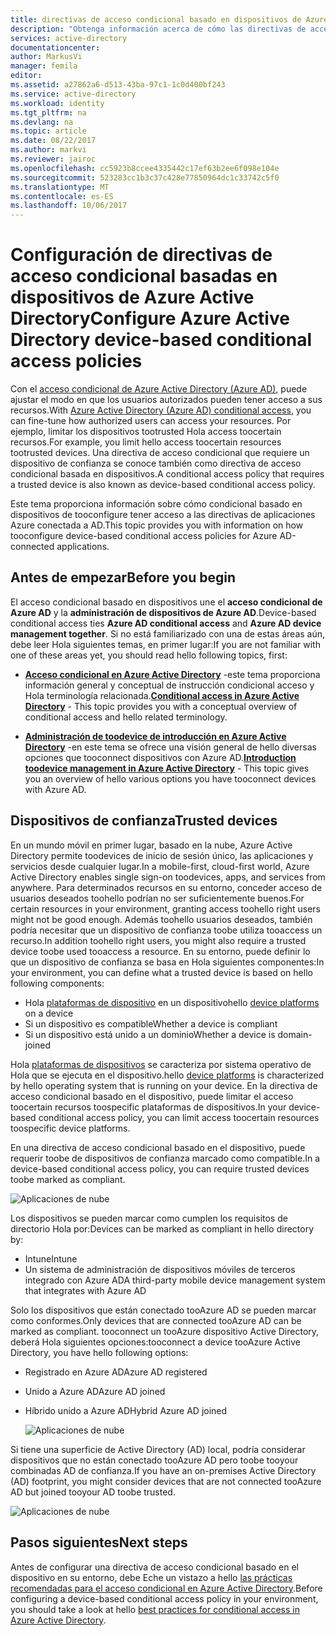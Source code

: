```yaml
---
title: directivas de acceso condicional basado en dispositivos de Azure Active Directory de aaaConfigure | Documentos de Microsoft
description: "Obtenga información acerca de cómo las directivas de acceso condicional basado en dispositivos de Azure Active Directory tooconfigure."
services: active-directory
documentationcenter: 
author: MarkusVi
manager: femila
editor: 
ms.assetid: a27862a6-d513-43ba-97c1-1c0d400bf243
ms.service: active-directory
ms.workload: identity
ms.tgt_pltfrm: na
ms.devlang: na
ms.topic: article
ms.date: 08/22/2017
ms.author: markvi
ms.reviewer: jairoc
ms.openlocfilehash: cc5923b8ccee4335442c17ef63b2ee6f098e104e
ms.sourcegitcommit: 523283cc1b3c37c428e77850964dc1c33742c5f0
ms.translationtype: MT
ms.contentlocale: es-ES
ms.lasthandoff: 10/06/2017
---
```

# <a name="configure-azure-active-directory-device-based-conditional-access-policies"></a><span data-ttu-id="377c3-103">Configuración de directivas de acceso condicional basadas en dispositivos de Azure Active Directory</span><span class="sxs-lookup"><span data-stu-id="377c3-103">Configure Azure Active Directory device-based conditional access policies</span></span>

<span data-ttu-id="377c3-104">Con el [acceso condicional de Azure Active Directory (Azure AD)](active-directory-conditional-access-azure-portal.md), puede ajustar el modo en que los usuarios autorizados pueden tener acceso a sus recursos.</span><span class="sxs-lookup"><span data-stu-id="377c3-104">With [Azure Active Directory (Azure AD) conditional access](active-directory-conditional-access-azure-portal.md), you can fine-tune how authorized users can access your resources.</span></span> <span data-ttu-id="377c3-105">Por ejemplo, limitar los dispositivos tootrusted Hola access toocertain recursos.</span><span class="sxs-lookup"><span data-stu-id="377c3-105">For example, you limit hello access toocertain resources tootrusted devices.</span></span> <span data-ttu-id="377c3-106">Una directiva de acceso condicional que requiere un dispositivo de confianza se conoce también como directiva de acceso condicional basada en dispositivos.</span><span class="sxs-lookup"><span data-stu-id="377c3-106">A conditional access policy that requires a trusted device is also known as device-based conditional access policy.</span></span>

<span data-ttu-id="377c3-107">Este tema proporciona información sobre cómo condicional basado en dispositivos de tooconfigure tener acceso a las directivas de aplicaciones Azure conectada a AD.</span><span class="sxs-lookup"><span data-stu-id="377c3-107">This topic provides you with information on how tooconfigure device-based conditional access policies for Azure AD-connected applications.</span></span> 


## <a name="before-you-begin"></a><span data-ttu-id="377c3-108">Antes de empezar</span><span class="sxs-lookup"><span data-stu-id="377c3-108">Before you begin</span></span>

<span data-ttu-id="377c3-109">El acceso condicional basado en dispositivos une el **acceso condicional de Azure AD** y la **administración de dispositivos de Azure AD**.</span><span class="sxs-lookup"><span data-stu-id="377c3-109">Device-based conditional access ties **Azure AD conditional access** and **Azure AD device management together**.</span></span> <span data-ttu-id="377c3-110">Si no está familiarizado con una de estas áreas aún, debe leer Hola siguientes temas, en primer lugar:</span><span class="sxs-lookup"><span data-stu-id="377c3-110">If you are not familiar with one of these areas yet, you should read hello following topics, first:</span></span>

- <span data-ttu-id="377c3-111">**[Acceso condicional en Azure Active Directory](active-directory-conditional-access-azure-portal.md)**  -este tema proporciona información general y conceptual de instrucción condicional acceso y Hola terminología relacionada.</span><span class="sxs-lookup"><span data-stu-id="377c3-111">**[Conditional access in Azure Active Directory](active-directory-conditional-access-azure-portal.md)** - This topic provides you with a conceptual overview of conditional access and hello related terminology.</span></span>

- <span data-ttu-id="377c3-112">**[Administración de toodevice de introducción en Azure Active Directory](device-management-introduction.md)**  -en este tema se ofrece una visión general de hello diversas opciones que tooconnect dispositivos con Azure AD.</span><span class="sxs-lookup"><span data-stu-id="377c3-112">**[Introduction toodevice management in Azure Active Directory](device-management-introduction.md)** - This topic gives you an overview of hello various options you have tooconnect devices with Azure AD.</span></span> 


## <a name="trusted-devices"></a><span data-ttu-id="377c3-113">Dispositivos de confianza</span><span class="sxs-lookup"><span data-stu-id="377c3-113">Trusted devices</span></span>

<span data-ttu-id="377c3-114">En un mundo móvil en primer lugar, basado en la nube, Azure Active Directory permite toodevices de inicio de sesión único, las aplicaciones y servicios desde cualquier lugar.</span><span class="sxs-lookup"><span data-stu-id="377c3-114">In a mobile-first, cloud-first world, Azure Active Directory enables single sign-on toodevices, apps, and services from anywhere.</span></span> <span data-ttu-id="377c3-115">Para determinados recursos en su entorno, conceder acceso de usuarios deseados toohello podrían no ser suficientemente buenos.</span><span class="sxs-lookup"><span data-stu-id="377c3-115">For certain resources in your environment, granting access toohello right users might not be good enough.</span></span> <span data-ttu-id="377c3-116">Además toohello usuarios deseados, también podría necesitar que un dispositivo de confianza toobe utiliza tooaccess un recurso.</span><span class="sxs-lookup"><span data-stu-id="377c3-116">In addition toohello right users, you might also require a trusted device toobe used tooaccess a resource.</span></span> <span data-ttu-id="377c3-117">En su entorno, puede definir lo que un dispositivo de confianza se basa en Hola siguientes componentes:</span><span class="sxs-lookup"><span data-stu-id="377c3-117">In your environment, you can define what a trusted device is based on hello following components:</span></span>

- <span data-ttu-id="377c3-118">Hola [plataformas de dispositivo](active-directory-conditional-access-azure-portal.md#device-platforms) en un dispositivo</span><span class="sxs-lookup"><span data-stu-id="377c3-118">hello [device platforms](active-directory-conditional-access-azure-portal.md#device-platforms) on a device</span></span>
- <span data-ttu-id="377c3-119">Si un dispositivo es compatible</span><span class="sxs-lookup"><span data-stu-id="377c3-119">Whether a device is compliant</span></span>
- <span data-ttu-id="377c3-120">Si un dispositivo está unido a un dominio</span><span class="sxs-lookup"><span data-stu-id="377c3-120">Whether a device is domain-joined</span></span> 

<span data-ttu-id="377c3-121">Hola [plataformas de dispositivos](active-directory-conditional-access-azure-portal.md#device-platforms) se caracteriza por sistema operativo de Hola que se ejecuta en el dispositivo.</span><span class="sxs-lookup"><span data-stu-id="377c3-121">hello [device platforms](active-directory-conditional-access-azure-portal.md#device-platforms) is characterized by hello operating system that is running on your device.</span></span> <span data-ttu-id="377c3-122">En la directiva de acceso condicional basado en el dispositivo, puede limitar el acceso toocertain recursos toospecific plataformas de dispositivos.</span><span class="sxs-lookup"><span data-stu-id="377c3-122">In your device-based conditional access policy, you can limit access toocertain resources toospecific device platforms.</span></span>



<span data-ttu-id="377c3-123">En una directiva de acceso condicional basado en el dispositivo, puede requerir toobe de dispositivos de confianza marcado como compatible.</span><span class="sxs-lookup"><span data-stu-id="377c3-123">In a device-based conditional access policy, you can require trusted devices toobe marked as compliant.</span></span>

![Aplicaciones de nube](./media/active-directory-conditional-access-policy-connected-applications/24.png)

<span data-ttu-id="377c3-125">Los dispositivos se pueden marcar como cumplen los requisitos de directorio Hola por:</span><span class="sxs-lookup"><span data-stu-id="377c3-125">Devices can be marked as compliant in hello directory by:</span></span>

- <span data-ttu-id="377c3-126">Intune</span><span class="sxs-lookup"><span data-stu-id="377c3-126">Intune</span></span> 
- <span data-ttu-id="377c3-127">Un sistema de administración de dispositivos móviles de terceros integrado con Azure AD</span><span class="sxs-lookup"><span data-stu-id="377c3-127">A third-party mobile device management system that integrates with Azure AD</span></span>  

<span data-ttu-id="377c3-128">Solo los dispositivos que están conectado tooAzure AD se pueden marcar como conformes.</span><span class="sxs-lookup"><span data-stu-id="377c3-128">Only devices that are connected tooAzure AD can be marked as compliant.</span></span> <span data-ttu-id="377c3-129">tooconnect un tooAzure dispositivo Active Directory, deberá Hola siguientes opciones:</span><span class="sxs-lookup"><span data-stu-id="377c3-129">tooconnect a device tooAzure Active Directory, you have hello following options:</span></span> 

- <span data-ttu-id="377c3-130">Registrado en Azure AD</span><span class="sxs-lookup"><span data-stu-id="377c3-130">Azure AD registered</span></span>
- <span data-ttu-id="377c3-131">Unido a Azure AD</span><span class="sxs-lookup"><span data-stu-id="377c3-131">Azure AD joined</span></span>
- <span data-ttu-id="377c3-132">Híbrido unido a Azure AD</span><span class="sxs-lookup"><span data-stu-id="377c3-132">Hybrid Azure AD joined</span></span>

    ![Aplicaciones de nube](./media/active-directory-conditional-access-policy-connected-applications/26.png)

<span data-ttu-id="377c3-134">Si tiene una superficie de Active Directory (AD) local, podría considerar dispositivos que no están conectado tooAzure AD pero toobe tooyour combinadas AD de confianza.</span><span class="sxs-lookup"><span data-stu-id="377c3-134">If you have an on-premises Active Directory (AD) footprint, you might consider devices that are not connected tooAzure AD but joined tooyour AD toobe trusted.</span></span>

![Aplicaciones de nube](./media/active-directory-conditional-access-policy-connected-applications/25.png)


## <a name="next-steps"></a><span data-ttu-id="377c3-136">Pasos siguientes</span><span class="sxs-lookup"><span data-stu-id="377c3-136">Next steps</span></span>

<span data-ttu-id="377c3-137">Antes de configurar una directiva de acceso condicional basado en el dispositivo en su entorno, debe Eche un vistazo a hello [las prácticas recomendadas para el acceso condicional en Azure Active Directory](active-directory-conditional-access-best-practices.md).</span><span class="sxs-lookup"><span data-stu-id="377c3-137">Before configuring a device-based conditional access policy in your environment, you should take a look at hello [best practices for conditional access in Azure Active Directory](active-directory-conditional-access-best-practices.md).</span></span>

